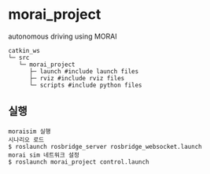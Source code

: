 # morai_project
autonomous driving using MORAI

```
catkin_ws
└─ src
   └─ morai_project
      ├─ launch #include launch files
      ├─ rviz #include rviz files
      └─ scripts #include python files

```

## 실행
```
moraisim 실행
시나리오 로드
$ roslaunch rosbridge_server rosbridge_websocket.launch
morai sim 네트워크 설정
$ roslaunch morai_project control.launch
```